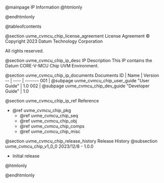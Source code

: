 @mainpage IP Information
@htmlonly
<div class="autonumbering">
@endhtmlonly


@tableofcontents


@section uvme_cvmcu_chip_license_agreement License Agreement
© Copyright 2023 Datum Technology Corporation

All rights reserved.


@section uvme_cvmcu_chip_ip_desc IP Description
This IP contains the Datum CORE-V-MCU Chip UVM Environment.



@section uvme_cvmcu_chip_ip_documents Documents
ID | Name | Version
-- | ---- | -------
001 | @subpage uvme_cvmcu_chip_user_guide "User Guide" | 1.0
002 | @subpage uvme_cvmcu_chip_dev_guide "Developer Guide" | 1.0


@section uvme_cvmcu_chip_ip_ref Reference
 * @ref uvme_cvmcu_chip_pkg
   * @ref uvme_cvmcu_chip_seq
   * @ref uvme_cvmcu_chip_obj
   * @ref uvme_cvmcu_chip_comps
   * @ref uvme_cvmcu_chip_misc


@section uvme_cvmcu_chip_release_history Release History
@subsection uvme_cvmcu_chip_v1_0_0 2023/12/8 - 1.0.0
- Initial release


@htmlonly
</div>
@endhtmlonly